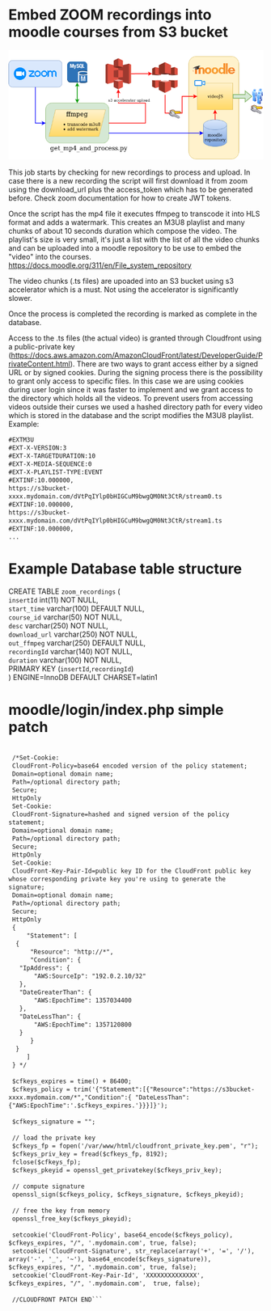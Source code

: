 # Embed ZOOM recordings into moodle courses from S3 bucket 

![ZOOM MOODLE diagram](/zoommoodle_flow.png)


This job starts by checking for new recordings to process and upload. In case there is a new recording the script will first download it from zoom using the download_url plus the access_token which has to be generated before. Check zoom documentation for how to create JWT tokens.

Once the script has the mp4 file it executes ffmpeg to transcode it into HLS format and adds a watermark. 
This creates an M3U8 playlist and many chunks of about 10 seconds duration which compose the video. The playlist's size is very small, it's just a list with the list of all the video chunks and can be uploaded into a moodle repository to be use to embed the "video" into the courses. 
https://docs.moodle.org/311/en/File_system_repository

The video chunks (.ts files) are upoaded into an S3 bucket using s3 accelerator which is a must. Not using the accelerator is significantly slower.

Once the process is completed the recording is marked as complete in the database.

Access to the .ts files (the actual video) is granted through Cloudfront using a public-private key (https://docs.aws.amazon.com/AmazonCloudFront/latest/DeveloperGuide/PrivateContent.html). There are two ways to grant access either by a signed URL or by signed cookies. During the signing process there is the possibility to grant only access to specific files. In this case we are using cookies during user login since it was faster to implement and we grant access to the directory which holds all the videos. To prevent users from accessing videos outside their curses we used a hashed directory path for every video which is stored in the database and the script modifies the M3U8 playlist. Example:


```# head  2021-09-16\ 18\:30\:00\ -\ 28143\(e619211a-bbe6-4dc1-bd8e-8eb1e2a70fbc\).m3u8 
#EXTM3U
#EXT-X-VERSION:3
#EXT-X-TARGETDURATION:10
#EXT-X-MEDIA-SEQUENCE:0
#EXT-X-PLAYLIST-TYPE:EVENT
#EXTINF:10.000000,
https://s3bucket-xxxx.mydomain.com/dVtPqIYlp0bHIGCuM9bwgQM0Nt3CtR/stream0.ts
#EXTINF:10.000000,
https://s3bucket-xxxx.mydomain.com/dVtPqIYlp0bHIGCuM9bwgQM0Nt3CtR/stream1.ts
#EXTINF:10.000000,
...
```




# Example Database table structure
  
CREATE TABLE `zoom_recordings` (  
  `insertId` int(11) NOT NULL,  
  `start_time` varchar(100) DEFAULT NULL,  
  `course_id` varchar(50) NOT NULL,  
  `desc` varchar(250) NOT NULL,  
  `download_url` varchar(250) NOT NULL,  
  `out_ffmpeg` varchar(250) DEFAULT NULL,  
  `recordingId` varchar(140) NOT NULL,  
  `duration` varchar(100) NOT NULL,  
  PRIMARY KEY (`insertId`,`recordingId`)  
) ENGINE=InnoDB DEFAULT CHARSET=latin1  

# moodle/login/index.php simple patch

```//CLODFRONT PATCH

 /*Set-Cookie: 
 CloudFront-Policy=base64 encoded version of the policy statement; 
 Domain=optional domain name; 
 Path=/optional directory path; 
 Secure; 
 HttpOnly
 Set-Cookie: 
 CloudFront-Signature=hashed and signed version of the policy statement; 
 Domain=optional domain name; 
 Path=/optional directory path; 
 Secure; 
 HttpOnly
 Set-Cookie: 
 CloudFront-Key-Pair-Id=public key ID for the CloudFront public key whose corresponding private key you're using to generate the signature; 
 Domain=optional domain name; 
 Path=/optional directory path; 
 Secure; 
 HttpOnly 
 {
     "Statement": [
  {
      "Resource": "http://*",
      "Condition": {
   "IpAddress": {
       "AWS:SourceIp": "192.0.2.10/32"
   },
   "DateGreaterThan": {
       "AWS:EpochTime": 1357034400
   },
   "DateLessThan": {
       "AWS:EpochTime": 1357120800
   }
      }
  }
     ]
 } */

 $cfkeys_expires = time() + 86400;
 $cfkeys_policy = trim('{"Statement":[{"Resource":"https://s3bucket-xxxx.mydomain.com/*","Condition":{ "DateLessThan":{"AWS:EpochTime":'.$cfkeys_expires.'}}}]}');

 $cfkeys_signature = "";

 // load the private key
 $cfkeys_fp = fopen('/var/www/html/cloudfront_private_key.pem', "r");
 $cfkeys_priv_key = fread($cfkeys_fp, 8192);
 fclose($cfkeys_fp);
 $cfkeys_pkeyid = openssl_get_privatekey($cfkeys_priv_key);

 // compute signature
 openssl_sign($cfkeys_policy, $cfkeys_signature, $cfkeys_pkeyid);

 // free the key from memory
 openssl_free_key($cfkeys_pkeyid);

 setcookie('CloudFront-Policy', base64_encode($cfkeys_policy), $cfkeys_expires, "/", '.mydomain.com', true, false);
 setcookie('CloudFront-Signature', str_replace(array('+', '=', '/'), array('-', '_', '~'), base64_encode($cfkeys_signature)), $cfkeys_expires, "/", '.mydomain.com', true, false);
 setcookie('CloudFront-Key-Pair-Id', 'XXXXXXXXXXXXXX', $cfkeys_expires, "/", '.mydomain.com',  true, false);

 //CLOUDFRONT PATCH END```
